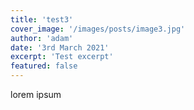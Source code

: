 ```yaml
---
title: 'test3'
cover_image: '/images/posts/image3.jpg'
author: 'adam'
date: '3rd March 2021'
excerpt: 'Test excerpt'
featured: false
---
```

lorem ipsum